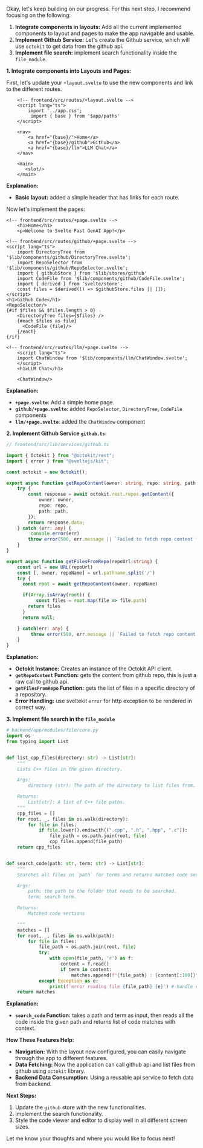 Okay, let's keep building on our progress. For this next step, I recommend focusing on the following:

1.  **Integrate components in layouts:** Add all the current implemented components to layout and pages to make the app navigable and usable.
2.  **Implement Github Service:** Let's create the Github service, which will use `octokit` to get data from the github api.
3.  **Implement file search:** implement search functionality inside the `file_module`.

**1. Integrate components into Layouts and Pages:**

First, let's update your `+layout.svelte` to use the new components and link to the different routes.
```svelte
    <!-- frontend/src/routes/+layout.svelte -->
    <script lang="ts">
        import '../app.css';
		 import { base } from '$app/paths'
    </script>

    <nav>
        <a href="{base}/">Home</a>
        <a href="{base}/github">Github</a>
		<a href="{base}/llm">LLM Chat</a>
    </nav>

    <main>
       <slot/>
    </main>
```

**Explanation:**

*   **Basic layout:** added a simple header that has links for each route.

Now let's implement the pages:
```svelte
<!-- frontend/src/routes/+page.svelte -->
    <h1>Home</h1>
    <p>Welcome to Svelte Fast GenAI App!</p>
```

```svelte
<!-- frontend/src/routes/github/+page.svelte -->
<script lang="ts">
    import DirectoryTree from '$lib/components/github/DirectoryTree.svelte';
    import RepoSelector from '$lib/components/github/RepoSelector.svelte';
    import { githubStore } from '$lib/stores/github'
    import CodeFile from '$lib/components/github/CodeFile.svelte';
    import { derived } from 'svelte/store';
    const files = $derived(() => $githubStore.files || []);
</script>
<h1>Github Code</h1>
<RepoSelector/>
{#if $files && $files.length > 0}
    <DirectoryTree files={$files} />
    {#each $files as file}
      <CodeFile {file}/>
    {/each}
{/if}
```
```svelte
<!-- frontend/src/routes/llm/+page.svelte -->
    <script lang="ts">
    import ChatWindow from '$lib/components/llm/ChatWindow.svelte';
    </script>
    <h1>LLM Chat</h1>

    <ChatWindow/>
```

**Explanation:**

*   **`+page.svelte`**:  Add a simple home page.
*   **`github/+page.svelte`**: added `RepoSelector`, `DirectoryTree`, `CodeFile` components
*   **`llm/+page.svelte`**: added the `ChatWindow` component

**2. Implement Github Service `github.ts`:**

```typescript
// frontend/src/lib/services/github.ts

import { Octokit } from "@octokit/rest";
import { error } from "@sveltejs/kit";

const octokit = new Octokit();

export async function getRepoContent(owner: string, repo: string, path: string = "") {
    try {
        const response = await octokit.rest.repos.getContent({
            owner: owner,
            repo: repo,
            path: path,
        });
        return response.data;
    } catch (err: any) {
         console.error(err)
        throw error(500, err.message || `Failed to fetch repo content for ${path}`);
    }
}

export async function getFilesFromRepo(repoUrl:string) {
    const url = new URL(repoUrl)
	const [, owner, repoName] = url.pathname.split('/')
	try {
	  const root = await getRepoContent(owner, repoName)

      if(Array.isArray(root)) {
           const files = root.map(file => file.path)
	    return files
      }
      return null;

	} catch(err: any) {
		 throw error(500, err.message || `Failed to fetch repo content for ${repoUrl}`);
	}
}
```

**Explanation:**

*   **Octokit Instance:** Creates an instance of the Octokit API client.
*   **`getRepoContent` Function:** gets the content from github repo, this is just a raw call to github api.
*   **`getFilesFromRepo` Function:** gets the list of files in a specific directory of a repository.
*    **Error Handling:** use sveltekit `error` for http exception to be rendered in correct way.

**3. Implement file search in the `file_module`**

```python
# backend/app/modules/file/core.py
import os
from typing import List


def list_cpp_files(directory: str) -> List[str]:
    """
    Lists C++ files in the given directory.

    Args:
        directory (str): The path of the directory to list files from.

    Returns:
        List[str]: A list of C++ file paths.
    """
    cpp_files = []
    for root, _, files in os.walk(directory):
        for file in files:
            if file.lower().endswith((".cpp", ".h", ".hpp", ".c")):
                file_path = os.path.join(root, file)
                cpp_files.append(file_path)
    return cpp_files


def search_code(path: str, term: str) -> List[str]:
    """
    Searches all files in `path` for terms and returns matched code sections.

    Args:
        path: the path to the folder that needs to be searched.
        term: search term.

    Returns:
        Matched code sections

    """
    matches = []
    for root, _, files in os.walk(path):
        for file in files:
            file_path = os.path.join(root, file)
            try:
                with open(file_path, 'r') as f:
                    content = f.read()
                    if term in content:
                        matches.append(f"{file_path} : {content[:100]}") # send just a part of the code for now
            except Exception as e:
                print(f'error reading file {file_path} {e}') # handle error silently
    return matches
```

**Explanation:**
*   **`search_code` Function:** takes a path and term as input, then reads all the code inside the given path and returns list of code matches with context.

**How These Features Help:**

*   **Navigation:** With the layout now configured, you can easily navigate through the app to different features.
*   **Data Fetching:** Now the application can call github api and list files from github using `octokit` library.
*   **Backend Data Consumption:** Using a reusable api service to fetch data from backend.

**Next Steps:**

1.  Update the `github` store with the new functionalities.
2.  Implement the search functionality.
3.  Style the code viewer and editor to display well in all different screen sizes.

Let me know your thoughts and where you would like to focus next!
